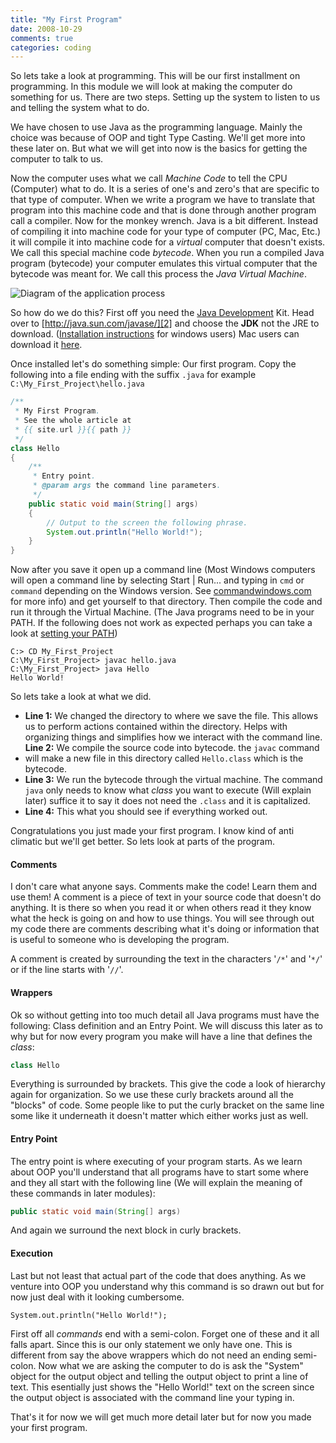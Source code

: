 ```yaml
---
title: "My First Program"
date: 2008-10-29
comments: true
categories: coding
---
```

So lets take a look at programming. This will be our first installment on
programming. In this module we will look at making the computer do something
for us. There are two steps. Setting up the system to listen to us and telling
the system what to do.

We have chosen to use Java as the programming language. Mainly the choice was
because of OOP and tight Type Casting. We'll get more into these later on. But
what we will get into now is the basics for getting the computer to talk to
us.

Now the computer uses what we call _Machine Code_ to tell the CPU
(Computer) what to do. It is a series of one's and zero's that are specific to
that type of computer. When we write a program we have to translate that
program into this machine code and that is done through another program call a
compiler. Now for the monkey wrench. Java is a  bit different. Instead of
compiling it into machine code for your type of computer (PC, Mac, Etc.) it
will compile it into machine code for a _virtual_ computer that doesn't
exists. We call this special machine code _bytecode_. When you run a
compiled Java program (bytecode) your computer emulates this virtual computer
that the bytecode was meant for. We call this process the _Java Virtual
Machine_.

<!-- more -->

![Diagram of the application process](/images/posts/javavm.jpg)

So how do we do this? First off you need the [Java Development][1] Kit. Head
over to [http://java.sun.com/javase/][2] and choose the **JDK** not the JRE to
download. ([Installation instructions][3] for windows users) Mac users can
download it [here][4].

Once installed let's do something simple: Our first program. Copy the following
into a file ending with the suffix `.java` for example
`C:\My_First_Project\hello.java`

```java
/**
 * My First Program.
 * See the whole article at
 * {{ site.url }}{{ path }}
 */
class Hello
{
    /**
     * Entry point.
     * @param args the command line parameters.
     */
    public static void main(String[] args)
    {
        // Output to the screen the following phrase.
        System.out.println("Hello World!");
    }
}
```

Now after you save it open up a command line (Most Windows computers will open
a command line by selecting Start | Run... and typing in `cmd` or `command`
depending on the Windows version. See [commandwindows.com][5] for more info)
and get yourself to that directory. Then compile the code and run it through
the Virtual Machine. (The Java programs need to be in your PATH. If the
following does not work as expected perhaps you can take a look at [setting
your PATH][6])

    C:> CD My_First_Project
    C:\My_First_Project> javac hello.java
    C:\My_First_Project> java Hello
    Hello World!

So lets take a look at what we did.

- __Line 1:__ We changed the directory to where we save the file. This allows
  us to perform actions contained within the directory. Helps with organizing
  things and simplifies how we interact with the command line.
  __Line 2:__ We compile the source code into bytecode. the `javac` command
- will make a new file in this directory called `Hello.class` which is the
  bytecode.
- __Line 3:__ We run the bytecode through the virtual machine. The command
  `java` only needs to know what _class_ you want to execute (Will
  explain later) suffice it to say it does not need the `.class` and it is
  capitalized.
- __Line 4:__ This what you should see if everything worked out.

Congratulations you just made your first program. I know kind of anti climatic
but we'll get better. So lets look at parts of the program.

#### Comments

I don't care what anyone says. Comments make the code! Learn them and use them!
A comment is a piece of text in your source code that doesn't do anything. It
is there so when you read it or when others read it they know what the heck is
going on and how to use things. You will see through out my code there are
comments describing what it's doing or information that is useful to someone
who is developing the program.

A comment is created by surrounding the text in the characters '`/*`' and
'`*/`' or if the line starts with '`//`'.

#### Wrappers

Ok so without getting into too much detail all Java programs must have the
following: Class definition and an Entry Point. We will discuss this later as
to why but for now every program you make will have a line that defines the
_class_:

```java
class Hello
```

Everything is surrounded by brackets. This give the code a look of hierarchy
again for organization. So we use these curly brackets around all the "blocks"
of code. Some people like to put the curly bracket on the same line some like
it underneath it doesn't matter which either works just as well.

#### Entry Point

The entry point is where executing of your program starts. As we learn about
OOP you'll understand that all programs have to start some where and they all
start with the following line (We will explain the meaning of these commands in
later modules):

```java
public static void main(String[] args)
```

And again we surround the next block in curly brackets.

#### Execution

Last but not least that actual  part of the code that does anything. As we
venture into OOP you understand why this command is so drawn out but for now
just deal with it looking cumbersome.

```jave
System.out.println("Hello World!");
```

First off all _commands_ end with a semi-colon. Forget one of these and it all
falls apart. Since this is our only statement we only have one. This is
different from say the above wrappers which do not need an ending semi-colon.
Now what we are asking the computer to do is ask the "System" object for the
output object and telling the output object to print a line of text. This
esentially just shows the "Hello World!" text on the screen since the output
object is associated with the command line your typing in.

That's it for now we will get much more detail later but for now you made your
first program.

[1]: http://en.wikipedia.org/wiki/Java_Development_Kit "Wikipedia entry for Java Development Kit"
[2]: http://java.sun.com/javase/ "Official download of JDK"
[3]: http://java.sun.com/javase/6/webnotes/install/jdk/install-windows.html "How to install the JDK on windows"
[4]: http://developer.apple.com/java/download/ "Java JDK Download"
[5]: http://commandwindows.com/command1.htm "Using the command line"
[6]: http://java.sun.com/javase/6/webnotes/install/jdk/install-windows.html#Environment "Setting up your evironment in windows"
